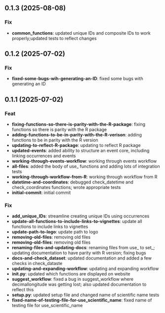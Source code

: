 ## 0.1.3 (2025-08-08)

### Fix

- **common_functions**: updated unique IDs and composite IDs to work properly;updated tests to reflect changes

## 0.1.2 (2025-07-02)

### Fix

- **fixed-some-bugs-wih-generating-an-ID**: fixed some bugs with generating an ID

## 0.1.1 (2025-07-02)

### Feat

- **fixing-functions-so-there-is-parity-with-the-R-package**: fixing functions so there is parity with the R package
- **adding-functions-to-be-in-parity-with-the-R-verison**: adding functions to be in parity with the R version
- **updating-to-reflect-R-package**: updating to reflect R package
- **updated-events**: added ability to structure an event core, including linking occurrences and events
- **working-through-events-workflow**: working through events workflow
- **all-files**: added the body of use_ functions and adding lots of integration tests
- **working-through-workflow-from-R**: working through workflow from R
- **datetime-and-coordinates**: debugged check_datetime and check_coordinates functions; wrote appropriate tests
- **initial-commit**: initial commit

### Fix

- **add_unique_IDs**: streamline creating unique IDs using occurrences
- **update-all-functions-to-include-links-to-vignettes**: update all functions to include links to vignettes
- **update-path-to-logo**: update path to logo
- **removing-old-files**: removing old files
- **removing-old-files**: removing old files
- **renaming-files-and-updating-docs**: renaming files from use_ to set_; updating documentation to have parity with R version; fixing bugs
- **docs-and-check_dataset**: updated documentation and added a few checks in check_dataste
- **updating-and-expanding-workflow**: updating and expanding workflow
- **__init__.py**: updated which functions are displayed on website
- **suggest_workflow**: fixed a bug in suggest_workflow where decimallongitude was getting lost; also updated documentation to reflect this
- **setup.py**: updated setup file and changed name of scientific name tests
- **fixed-name-of-testing-file-for-use_scientific_name**: fixed name of testing file for use_scientific_name
